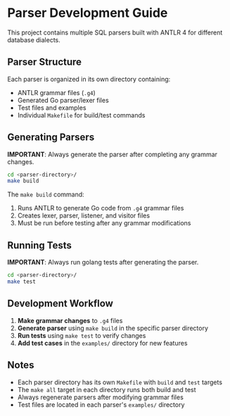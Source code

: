 # Parser Development Guide

This project contains multiple SQL parsers built with ANTLR 4 for different database dialects.

## Parser Structure

Each parser is organized in its own directory containing:
- ANTLR grammar files (`.g4`)
- Generated Go parser/lexer files
- Test files and examples
- Individual `Makefile` for build/test commands

## Generating Parsers

**IMPORTANT**: Always generate the parser after completing any grammar changes.

```bash
cd <parser-directory>/
make build
```

The `make build` command:
1. Runs ANTLR to generate Go code from `.g4` grammar files
2. Creates lexer, parser, listener, and visitor files
3. Must be run before testing after any grammar modifications

## Running Tests

**IMPORTANT**: Always run golang tests after generating the parser.

```bash
cd <parser-directory>/
make test
```

## Development Workflow

1. **Make grammar changes** to `.g4` files
2. **Generate parser** using `make build` in the specific parser directory
3. **Run tests** using `make test` to verify changes
4. **Add test cases** in the `examples/` directory for new features

## Notes

- Each parser directory has its own `Makefile` with `build` and `test` targets
- The `make all` target in each directory runs both build and test
- Always regenerate parsers after modifying grammar files
- Test files are located in each parser's `examples/` directory